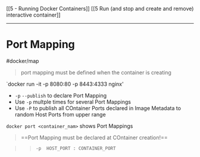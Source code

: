 [[5 - Running Docker Containers]]
[[5 Run  (and stop and create and remove) interactive container]]

---

# Port Mapping
#docker/map 

> port mapping must be defined when the container is creating
> 

`docker run -it -p 8080:80 -p 8443:4333 nginx'

- `-p`  `--publish` to declare Port Mapping
- Use `-p` multple times for several Port Mappings
- Use `-P` to publish all COntainer Ports declared in Image Metadata to random Host Ports from upper range

`docker port <container_nam>` shows Port Mappings

>==Port Mapping must be declared at COntainer creation!==


>>`-p  HOST_PORT : CONTAINER_PORT`





